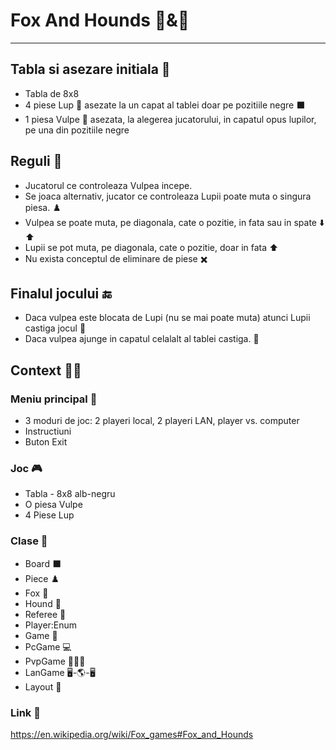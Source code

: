 # Fox And Hounds :fox_face:&:wolf:
----
## Tabla si asezare initiala 🔲
- Tabla de 8x8
- 4 piese Lup 🐺 asezate la un capat al tablei doar pe pozitiile negre ⬛
- 1 piesa Vulpe 🦊 asezata, la alegerea jucatorului, in capatul opus lupilor, pe una din pozitiile negre

## Reguli :police_car:
- Jucatorul ce controleaza Vulpea incepe.
- Se joaca alternativ, jucator ce controleaza Lupii poate muta o singura piesa. ♟️
- Vulpea se poate muta, pe diagonala, cate o pozitie, in fata sau in spate ⬇️ ⬆️
- Lupii se pot muta, pe diagonala, cate o pozitie, doar in fata ⬆️
- Nu exista conceptul de eliminare de piese ✖️

## Finalul jocului 🔚
- Daca vulpea este blocata de Lupi (nu se mai poate muta) atunci Lupii castiga jocul 🏴
- Daca vulpea ajunge in capatul celalalt al tablei castiga. 🚩

## Context :white_square_button::red_circle:
### Meniu principal 📝
- 3 moduri de joc: 2 playeri local, 2 playeri LAN, player vs. computer
- Instructiuni
- Buton Exit

### Joc 🎮
- Tabla - 8x8 alb-negru
- O piesa Vulpe
- 4 Piese Lup

### Clase 🥇
- Board ⬛
- Piece ♟️
 - Fox 🦊
 - Hound 🐺
- Referee 🎅
- Player:Enum
- Game 🏁
 - PcGame 💻
 - PvpGame 🧑‍🤝‍🧑
 - LanGame 🖥️-🌎-🖥️
- Layout 📐

### Link :link:
https://en.wikipedia.org/wiki/Fox_games#Fox_and_Hounds

